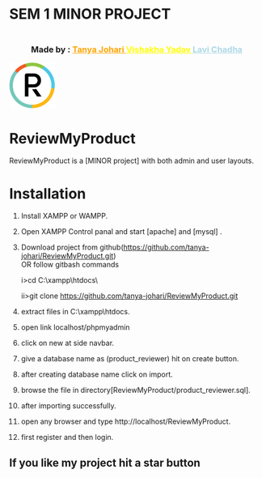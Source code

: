 # SEM 1 MINOR PROJECT 
<h3 align="center">

</br>
Made by : <a href="https://github.com/tanya-johari" style="color:orange;"> Tanya Johari </a>
<a href="https://github.com/YesVishakha" style="color:yellow;"> Vishakha Yadav </a>
<a href="https://github.com/lavi-chadha" style="color:lightblue;"> Lavi Chadha </a>
</br>
</h3>
<img src="img\favicon.png" alt="logo" width="90px" height="90px"/> 

# ReviewMyProduct


ReviewMyProduct is a [MINOR project] with both admin and user layouts.

# Installation

1. Install XAMPP or WAMPP.

2. Open XAMPP Control panal and start [apache] and [mysql] .

3. Download project from github(https://github.com/tanya-johari/ReviewMyProduct.git)  
    OR follow gitbash commands
    
    i>cd C:\\xampp\htdocs\
    
    ii>git clone https://github.com/tanya-johari/ReviewMyProduct.git
    
4. extract files in C:\\xampp\htdocs\.

5. open link localhost/phpmyadmin

6. click on new at side navbar.

7. give a database name as (product_reviewer) hit on create button.

8. after creating database name click on import.

9. browse the file in directory[ReviewMyProduct/product_reviewer.sql].

10. after importing successfully.

11. open any browser and type http://localhost/ReviewMyProduct.

12. first register and then login.




##  If you like my project hit a star button




